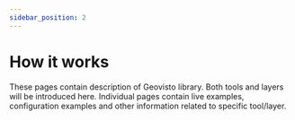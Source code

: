```yaml
---
sidebar_position: 2
---
```


# How it works

These pages contain description of Geovisto library. Both tools and layers will be introduced here.
Individual pages contain live examples, configuration examples and other information related to specific tool/layer.
